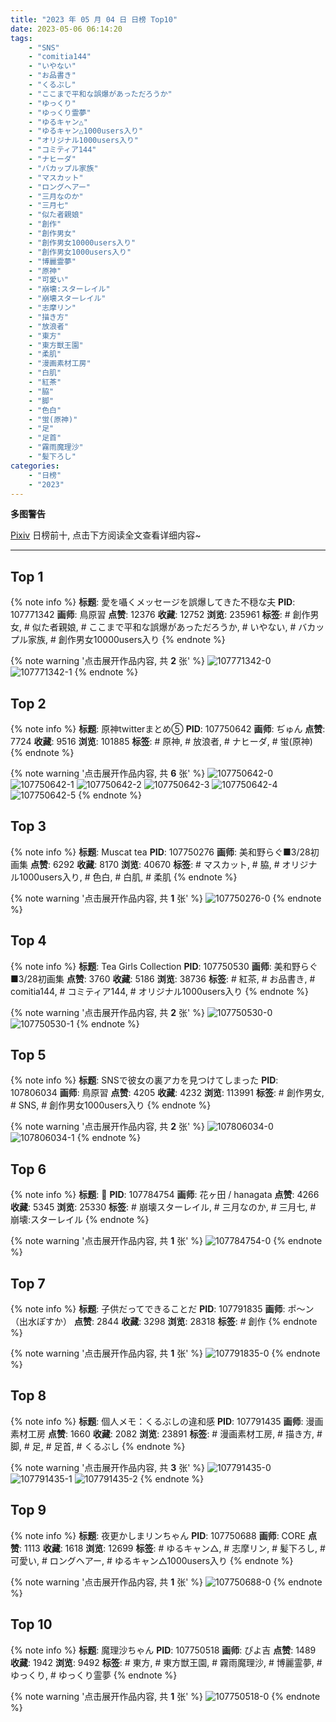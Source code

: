 ```yaml
---
title: "2023 年 05 月 04 日 日榜 Top10"
date: 2023-05-06 06:14:20
tags:
    - "SNS"
    - "comitia144"
    - "いやない"
    - "お品書き"
    - "くるぶし"
    - "ここまで平和な誤爆があっただろうか"
    - "ゆっくり"
    - "ゆっくり霊夢"
    - "ゆるキャン△"
    - "ゆるキャン△1000users入り"
    - "オリジナル1000users入り"
    - "コミティア144"
    - "ナヒーダ"
    - "バカップル家族"
    - "マスカット"
    - "ロングヘアー"
    - "三月なのか"
    - "三月七"
    - "似た者親娘"
    - "創作"
    - "創作男女"
    - "創作男女10000users入り"
    - "創作男女1000users入り"
    - "博麗霊夢"
    - "原神"
    - "可愛い"
    - "崩壊:スターレイル"
    - "崩壊スターレイル"
    - "志摩リン"
    - "描き方"
    - "放浪者"
    - "東方"
    - "東方獣王園"
    - "柔肌"
    - "漫画素材工房"
    - "白肌"
    - "紅茶"
    - "脇"
    - "脚"
    - "色白"
    - "蛍(原神)"
    - "足"
    - "足首"
    - "霧雨魔理沙"
    - "髪下ろし"
categories:
    - "日榜"
    - "2023"
---
```


<i class="fa fa-triangle-exclamation"></i>**多图警告**<i class="fa fa-triangle-exclamation"></i>

[Pixiv](https://www.pixiv.net/) 日榜前十, 点击下方阅读全文查看详细内容~

<!-- more -->

---

## Top 1

{% note info %}
**标题**: 愛を囁くメッセージを誤爆してきた不穏な夫
**PID**: 107771342 **画师**: 鳥原習
**点赞**: 12376 **收藏**: 12752 **浏览**: 235961
**标签**: # 創作男女, # 似た者親娘, # ここまで平和な誤爆があっただろうか, # いやない, # バカップル家族, # 創作男女10000users入り
{% endnote %}

{% note warning '点击展开作品内容, 共 **2** 张' %}
![107771342-0](https://i.pixiv.re/img-original/img/2023/05/03/18/00/33/107771342_p0.jpg)
![107771342-1](https://i.pixiv.re/img-original/img/2023/05/03/18/00/33/107771342_p1.jpg)
{% endnote %}

## Top 2

{% note info %}
**标题**: 原神twitterまとめ⑤
**PID**: 107750642 **画师**: ぢゅん
**点赞**: 7724 **收藏**: 9516 **浏览**: 101885
**标签**: # 原神, # 放浪者, # ナヒーダ, # 蛍(原神)
{% endnote %}

{% note warning '点击展开作品内容, 共 **6** 张' %}
![107750642-0](https://i.pixiv.re/img-original/img/2023/05/03/00/03/41/107750642_p0.jpg)
![107750642-1](https://i.pixiv.re/img-original/img/2023/05/03/00/03/41/107750642_p1.jpg)
![107750642-2](https://i.pixiv.re/img-original/img/2023/05/03/00/03/41/107750642_p2.jpg)
![107750642-3](https://i.pixiv.re/img-original/img/2023/05/03/00/03/41/107750642_p3.jpg)
![107750642-4](https://i.pixiv.re/img-original/img/2023/05/03/00/03/41/107750642_p4.jpg)
![107750642-5](https://i.pixiv.re/img-original/img/2023/05/03/00/03/41/107750642_p5.jpg)
{% endnote %}

## Top 3

{% note info %}
**标题**: Muscat tea
**PID**: 107750276 **画师**: 美和野らぐ■3/28初画集
**点赞**: 6292 **收藏**: 8170 **浏览**: 40670
**标签**: # マスカット, # 脇, # オリジナル1000users入り, # 色白, # 白肌, # 柔肌
{% endnote %}

{% note warning '点击展开作品内容, 共 **1** 张' %}
![107750276-0](https://i.pixiv.re/img-original/img/2023/05/03/00/00/13/107750276_p0.png)
{% endnote %}

## Top 4

{% note info %}
**标题**: Tea Girls Collection
**PID**: 107750530 **画师**: 美和野らぐ■3/28初画集
**点赞**: 3760 **收藏**: 5186 **浏览**: 38736
**标签**: # 紅茶, # お品書き, # comitia144, # コミティア144, # オリジナル1000users入り
{% endnote %}

{% note warning '点击展开作品内容, 共 **2** 张' %}
![107750530-0](https://i.pixiv.re/img-original/img/2023/05/03/00/02/17/107750530_p0.png)
![107750530-1](https://i.pixiv.re/img-original/img/2023/05/03/00/02/17/107750530_p1.png)
{% endnote %}

## Top 5

{% note info %}
**标题**: SNSで彼女の裏アカを見つけてしまった
**PID**: 107806034 **画师**: 鳥原習
**点赞**: 4205 **收藏**: 4232 **浏览**: 113991
**标签**: # 創作男女, # SNS, # 創作男女1000users入り
{% endnote %}

{% note warning '点击展开作品内容, 共 **2** 张' %}
![107806034-0](https://i.pixiv.re/img-original/img/2023/05/04/19/00/23/107806034_p0.jpg)
![107806034-1](https://i.pixiv.re/img-original/img/2023/05/04/19/00/23/107806034_p1.jpg)
{% endnote %}

## Top 6

{% note info %}
**标题**: 🌸
**PID**: 107784754 **画师**: 花ヶ田 / hanagata
**点赞**: 4266 **收藏**: 5345 **浏览**: 25330
**标签**: # 崩壊スターレイル, # 三月なのか, # 三月七, # 崩壊:スターレイル
{% endnote %}

{% note warning '点击展开作品内容, 共 **1** 张' %}
![107784754-0](https://i.pixiv.re/img-original/img/2023/05/04/00/18/34/107784754_p0.png)
{% endnote %}

## Top 7

{% note info %}
**标题**: 子供だってできることだ
**PID**: 107791835 **画师**: ポ～ン（出水ぽすか）
**点赞**: 2844 **收藏**: 3298 **浏览**: 28318
**标签**: # 創作
{% endnote %}

{% note warning '点击展开作品内容, 共 **1** 张' %}
![107791835-0](https://i.pixiv.re/img-original/img/2023/05/04/07/30/04/107791835_p0.jpg)
{% endnote %}

## Top 8

{% note info %}
**标题**: 個人メモ：くるぶしの違和感
**PID**: 107791435 **画师**: 漫画素材工房
**点赞**: 1660 **收藏**: 2082 **浏览**: 23891
**标签**: # 漫画素材工房, # 描き方, # 脚, # 足, # 足首, # くるぶし
{% endnote %}

{% note warning '点击展开作品内容, 共 **3** 张' %}
![107791435-0](https://i.pixiv.re/img-original/img/2023/05/04/07/00/11/107791435_p0.jpg)
![107791435-1](https://i.pixiv.re/img-original/img/2023/05/04/07/00/11/107791435_p1.jpg)
![107791435-2](https://i.pixiv.re/img-original/img/2023/05/04/07/00/11/107791435_p2.jpg)
{% endnote %}

## Top 9

{% note info %}
**标题**: 夜更かしまリンちゃん
**PID**: 107750688 **画师**: CORE
**点赞**: 1113 **收藏**: 1618 **浏览**: 12699
**标签**: # ゆるキャン△, # 志摩リン, # 髪下ろし, # 可愛い, # ロングヘアー, # ゆるキャン△1000users入り
{% endnote %}

{% note warning '点击展开作品内容, 共 **1** 张' %}
![107750688-0](https://i.pixiv.re/img-original/img/2023/05/03/00/04/20/107750688_p0.png)
{% endnote %}

## Top 10

{% note info %}
**标题**: 魔理沙ちゃん
**PID**: 107750518 **画师**: ぴよ吉
**点赞**: 1489 **收藏**: 1942 **浏览**: 9492
**标签**: # 東方, # 東方獣王園, # 霧雨魔理沙, # 博麗霊夢, # ゆっくり, # ゆっくり霊夢
{% endnote %}

{% note warning '点击展开作品内容, 共 **1** 张' %}
![107750518-0](https://i.pixiv.re/img-original/img/2023/05/03/00/02/11/107750518_p0.jpg)
{% endnote %}
